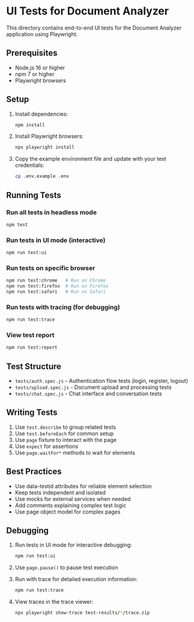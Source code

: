 # UI Tests for Document Analyzer

This directory contains end-to-end UI tests for the Document Analyzer application using Playwright.

## Prerequisites

- Node.js 16 or higher
- npm 7 or higher
- Playwright browsers

## Setup

1. Install dependencies:
   ```bash
   npm install
   ```

2. Install Playwright browsers:
   ```bash
   npx playwright install
   ```

3. Copy the example environment file and update with your test credentials:
   ```bash
   cp .env.example .env
   ```

## Running Tests

### Run all tests in headless mode
```bash
npm test
```

### Run tests in UI mode (interactive)
```bash
npm run test:ui
```

### Run tests on specific browser
```bash
npm run test:chrome   # Run on Chrome
npm run test:firefox  # Run on Firefox
npm run test:safari   # Run on Safari
```

### Run tests with tracing (for debugging)
```bash
npm run test:trace
```

### View test report
```bash
npm run test:report
```

## Test Structure

- `tests/auth.spec.js` - Authentication flow tests (login, register, logout)
- `tests/upload.spec.js` - Document upload and processing tests
- `tests/chat.spec.js` - Chat interface and conversation tests

## Writing Tests

1. Use `test.describe` to group related tests
2. Use `test.beforeEach` for common setup
3. Use `page` fixture to interact with the page
4. Use `expect` for assertions
5. Use `page.waitFor*` methods to wait for elements

## Best Practices

- Use data-testid attributes for reliable element selection
- Keep tests independent and isolated
- Use mocks for external services when needed
- Add comments explaining complex test logic
- Use page object model for complex pages

## Debugging

1. Run tests in UI mode for interactive debugging:
   ```bash
   npm run test:ui
   ```

2. Use `page.pause()` to pause test execution

3. Run with trace for detailed execution information:
   ```bash
   npm run test:trace
   ```

4. View traces in the trace viewer:
   ```bash
   npx playwright show-trace test-results/*/trace.zip
   ```
